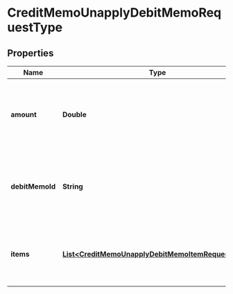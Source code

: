 

# CreditMemoUnapplyDebitMemoRequestType


## Properties

| Name | Type | Description | Notes |
|------------ | ------------- | ------------- | -------------|
|**amount** | **Double** | The credit memo amount to be unapplied from the debit memo.  |  |
|**debitMemoId** | **String** | The unique ID of the debit memo that the credit memo is unapplied from.  |  |
|**items** | [**List&lt;CreditMemoUnapplyDebitMemoItemRequestType&gt;**](CreditMemoUnapplyDebitMemoItemRequestType.md) | Container for items. The maximum number of items is 1,000.  |  [optional] |



